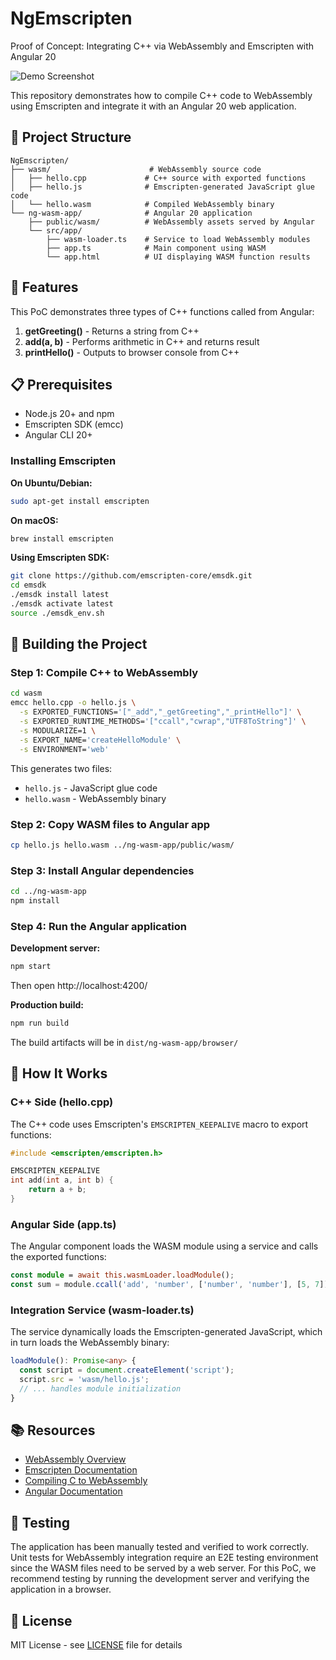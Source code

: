 # NgEmscripten

Proof of Concept: Integrating C++ via WebAssembly and Emscripten with Angular 20

![Demo Screenshot](https://github.com/user-attachments/assets/36f2b68a-1907-4a39-895d-d2173ecee3a1)

This repository demonstrates how to compile C++ code to WebAssembly using Emscripten and integrate it with an Angular 20 web application.

## 📁 Project Structure

```
NgEmscripten/
├── wasm/                      # WebAssembly source code
│   ├── hello.cpp             # C++ source with exported functions
│   ├── hello.js              # Emscripten-generated JavaScript glue code
│   └── hello.wasm            # Compiled WebAssembly binary
└── ng-wasm-app/              # Angular 20 application
    ├── public/wasm/          # WebAssembly assets served by Angular
    └── src/app/
        ├── wasm-loader.ts    # Service to load WebAssembly modules
        ├── app.ts            # Main component using WASM
        └── app.html          # UI displaying WASM function results
```

## 🚀 Features

This PoC demonstrates three types of C++ functions called from Angular:

1. **getGreeting()** - Returns a string from C++
2. **add(a, b)** - Performs arithmetic in C++ and returns result
3. **printHello()** - Outputs to browser console from C++

## 📋 Prerequisites

- Node.js 20+ and npm
- Emscripten SDK (emcc)
- Angular CLI 20+

### Installing Emscripten

**On Ubuntu/Debian:**
```bash
sudo apt-get install emscripten
```

**On macOS:**
```bash
brew install emscripten
```

**Using Emscripten SDK:**
```bash
git clone https://github.com/emscripten-core/emsdk.git
cd emsdk
./emsdk install latest
./emsdk activate latest
source ./emsdk_env.sh
```

## 🔨 Building the Project

### Step 1: Compile C++ to WebAssembly

```bash
cd wasm
emcc hello.cpp -o hello.js \
  -s EXPORTED_FUNCTIONS='["_add","_getGreeting","_printHello"]' \
  -s EXPORTED_RUNTIME_METHODS='["ccall","cwrap","UTF8ToString"]' \
  -s MODULARIZE=1 \
  -s EXPORT_NAME='createHelloModule' \
  -s ENVIRONMENT='web'
```

This generates two files:
- `hello.js` - JavaScript glue code
- `hello.wasm` - WebAssembly binary

### Step 2: Copy WASM files to Angular app

```bash
cp hello.js hello.wasm ../ng-wasm-app/public/wasm/
```

### Step 3: Install Angular dependencies

```bash
cd ../ng-wasm-app
npm install
```

### Step 4: Run the Angular application

**Development server:**
```bash
npm start
```
Then open http://localhost:4200/

**Production build:**
```bash
npm run build
```
The build artifacts will be in `dist/ng-wasm-app/browser/`

## 🔧 How It Works

### C++ Side (hello.cpp)

The C++ code uses Emscripten's `EMSCRIPTEN_KEEPALIVE` macro to export functions:

```cpp
#include <emscripten/emscripten.h>

EMSCRIPTEN_KEEPALIVE
int add(int a, int b) {
    return a + b;
}
```

### Angular Side (app.ts)

The Angular component loads the WASM module using a service and calls the exported functions:

```typescript
const module = await this.wasmLoader.loadModule();
const sum = module.ccall('add', 'number', ['number', 'number'], [5, 7]);
```

### Integration Service (wasm-loader.ts)

The service dynamically loads the Emscripten-generated JavaScript, which in turn loads the WebAssembly binary:

```typescript
loadModule(): Promise<any> {
  const script = document.createElement('script');
  script.src = 'wasm/hello.js';
  // ... handles module initialization
}
```

## 📚 Resources

- [WebAssembly Overview](https://developer.mozilla.org/en-US/docs/WebAssembly)
- [Emscripten Documentation](https://emscripten.org/)
- [Compiling C to WebAssembly](https://developer.mozilla.org/en-US/docs/WebAssembly/Guides/C_to_Wasm)
- [Angular Documentation](https://angular.dev/)

## 🧪 Testing

The application has been manually tested and verified to work correctly. Unit tests for WebAssembly integration require an E2E testing environment since the WASM files need to be served by a web server. For this PoC, we recommend testing by running the development server and verifying the application in a browser.

## 📄 License

MIT License - see [LICENSE](LICENSE) file for details
